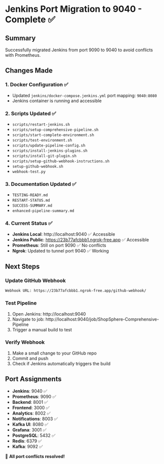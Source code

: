 # Jenkins Port Migration to 9040 - Complete ✅

## Summary
Successfully migrated Jenkins from port 9090 to 9040 to avoid conflicts with Prometheus.

## Changes Made

### 1. Docker Configuration ✅
- Updated `jenkins/docker-compose.jenkins.yml` port mapping: `9040:8080`
- Jenkins container is running and accessible

### 2. Scripts Updated ✅
- `scripts/restart-jenkins.sh`
- `scripts/setup-comprehensive-pipeline.sh`
- `scripts/start-complete-environment.sh`
- `scripts/test-environment.sh`
- `scripts/update-pipeline-config.sh`
- `scripts/install-jenkins-plugins.sh`
- `scripts/install-git-plugin.sh`
- `scripts/setup-github-webhook-instructions.sh`
- `setup-github-webhook.sh`
- `webhook-test.py`

### 3. Documentation Updated ✅
- `TESTING-READY.md`
- `RESTART-STATUS.md`
- `SUCCESS-SUMMARY.md`
- `enhanced-pipeline-summary.md`

### 4. Current Status ✅
- **Jenkins Local**: http://localhost:9040 ✅ Accessible
- **Jenkins Public**: https://23b77afcbbb1.ngrok-free.app ✅ Accessible
- **Prometheus**: Still on port 9090 ✅ No conflicts
- **Ngrok**: Updated to tunnel port 9040 ✅ Working

## Next Steps

### Update GitHub Webhook
```
Webhook URL: https://23b77afcbbb1.ngrok-free.app/github-webhook/
```

### Test Pipeline
1. Open Jenkins: http://localhost:9040
2. Navigate to job: http://localhost:9040/job/ShopSphere-Comprehensive-Pipeline
3. Trigger a manual build to test

### Verify Webhook
1. Make a small change to your GitHub repo
2. Commit and push
3. Check if Jenkins automatically triggers the build

## Port Assignments
- **Jenkins**: 9040 ✅
- **Prometheus**: 9090 ✅ 
- **Backend**: 8001 ✅
- **Frontend**: 3000 ✅
- **Analytics**: 8002 ✅
- **Notifications**: 8003 ✅
- **Kafka UI**: 8080 ✅
- **Grafana**: 3001 ✅
- **PostgreSQL**: 5432 ✅
- **Redis**: 6379 ✅
- **Kafka**: 9092 ✅

🎉 **All port conflicts resolved!**
